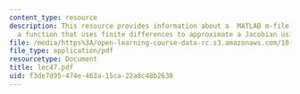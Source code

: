 ```yaml
---
content_type: resource
description: This resource provides information about a  MATLAB m-file that contains
  a function that uses finite differences to approximate a Jacobian using finite differences.
file: /media/https%3A/open-learning-course-data-rc.s3.amazonaws.com/10-34-numerical-methods-applied-to-chemical-engineering-fall-2005/f3de7d95474e463a15ca22a8c48b2638_lec47.pdf
file_type: application/pdf
resourcetype: Document
title: lec47.pdf
uid: f3de7d95-474e-463a-15ca-22a8c48b2638
---
```

